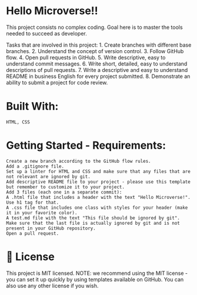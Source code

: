 # Hello Microverse!!
This project consists no complex coding. Goal here is to master the tools needed to succeed as developer.

Tasks that are involved in this project:
	1. Create branches with different base branches.
	2. Understand the concept of version control.
	3. Follow GitHub flow.
	4. Open pull requests in GitHub.
	5. Write descriptive, easy to understand commit messages.
	6. Write short, detailed, easy to understand descriptions of pull requests.
	7. Write a descriptive and easy to understand README in business English for every project submitted.
	8. Demonstrate an ability to submit a project for code review.

# Built With:
	HTML, CSS

# Getting Started - Requirements:
	Create a new branch according to the GitHub flow rules.
	Add a .gitignore file.
	Set up a linter for HTML and CSS and make sure that any files that are not relevant are ignored by git.
	Add descriptive README file to your project - please use this template but remember to customize it to your project.
	Add 3 files (each one in a separate commit):
	A .html file that includes a header with the text "Hello Microverse!". Use h1 tag for that.
	A .css file that includes one class with styles for your header (make it in your favorite color).
	A test.md file with the text "This file should be ignored by git".
	Make sure that the last file is actually ignored by git and is not present in your GitHub repository.
	Open a pull request.

# 📝 License
This project is MIT licensed.
NOTE: we recommend using the MIT license - you can set it up quickly by using templates available on GitHub. You can also use any other license if you wish.